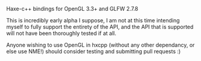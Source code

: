 Haxe-c++ bindings for OpenGL 3.3+ and GLFW 2.7.8

This is incredibly early alpha I suppose, I am not at this time intending myself to fully
support the entirety of the API, and the API that is supported will not have been
thoroughly tested if at all.

Anyone wishing to use OpenGL in hxcpp (without any other dependancy, or else use NME!)
should consider testing and submitting pull requests :)
